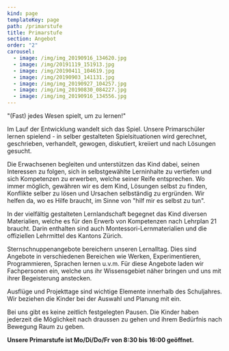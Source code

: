 ```yaml
---
kind: page
templateKey: page
path: /primarstufe
title: Primarstufe
section: Angebot
order: "2"
carousel:
  - image: /img/img_20190916_134620.jpg
  - image: /img/20191119_151913.jpg
  - image: /img/20190411_104619.jpg
  - image: /img/20190903_141131.jpg
  - image: /img/img_20190927_104257.jpg
  - image: /img/img_20190830_084227.jpg
  - image: /img/img_20190916_134556.jpg
---
```

"(Fast) jedes Wesen spielt, um zu lernen!"

Im Lauf der Entwicklung wandelt sich das Spiel. Unsere Primarschüler lernen spielend - in selber gestalteten Spielsituationen wird gerechnet, geschrieben, verhandelt, gewogen, diskutiert, kreiiert und nach Lösungen gesucht. 

Die Erwachsenen begleiten und unterstützen das Kind dabei, seinen Interessen zu folgen, sich in selbstgewählte Lerninhalte zu vertiefen und sich Kompetenzen zu erwerben, welche seiner Reife entsprechen. Wo immer möglich, gewähren wir es dem Kind, Lösungen selbst zu finden, Konflikte selber zu lösen und Ursachen selbständig zu ergründen. Wir helfen da, wo es Hilfe braucht, im Sinne von "hilf mir es selbst zu tun". 

In der vielfältig gestalteten Lernlandschaft begegnet das Kind diversen Materialien, welche es für den Erwerb von Kompetenzen nach Lehrplan 21 braucht. Darin enthalten sind auch Montessori-Lernmaterialien und die offiziellen Lehrmittel des Kantons Zürich.

Sternschnuppenangebote bereichern unseren Lernalltag. Dies sind Angebote in verschiedenen Bereichen wie Werken, Experimentieren, Programmieren, Sprachen lernen u.v.m. Für diese Angebote laden wir Fachpersonen ein, welche uns ihr Wissensgebiet näher bringen und uns mit ihrer Begeisterung anstecken. 

Ausflüge und Projekttage sind wichtige Elemente innerhalb des Schuljahres. Wir beziehen die Kinder bei der Auswahl und Planung mit ein.

Bei uns gibt es keine zeitlich festgelegten Pausen. Die Kinder haben jederzeit die Möglichkeit nach draussen zu gehen und ihrem Bedürfnis nach Bewegung Raum zu geben.

**Unsere Primarstufe ist Mo/Di/Do/Fr von 8:30 bis 16:00 geöffnet.**
